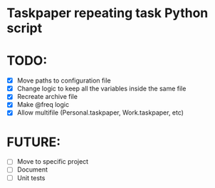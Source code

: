 # Taskpaper repeating task Python script

# TODO:

- [x] Move paths to configuration file
- [x] Change logic to keep all the variables inside the same file
- [x] Recreate archive file
- [x] Make @freq logic
- [x] Allow multifile (Personal.taskpaper, Work.taskpaper, etc)

# FUTURE:
- [ ] Move to specific project
- [ ] Document
- [ ] Unit tests
